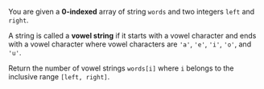 You are given a **0-indexed** array of string `words` and two integers `left` and `right`.

A string is called a **vowel string** if it starts with a vowel character and ends with a vowel character where vowel characters are `'a'`, `'e'`, `'i'`, `'o'`, and `'u'`.

Return the number of vowel strings `words[i]` where `i` belongs to the inclusive range `[left, right]`.